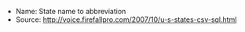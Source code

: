 * Name: State name to abbreviation
* Source: http://voice.firefallpro.com/2007/10/u-s-states-csv-sql.html
